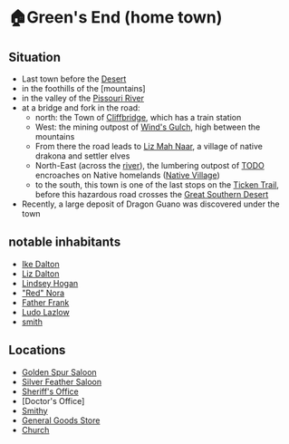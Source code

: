 # 🏠Green's End (home town)
## Situation
- Last town before the [Desert][desert]
- in the foothills of the [mountains]
- in the valley of the [Pissouri River][pissouri]
- at a bridge and fork in the road:
  - north: the Town of [Cliffbridge](/towns/cliffbridge/cliffbridge.md), which has a train station
  - West: the mining outpost of [Wind's Gulch](/towns/towns/winds-gulch/mine-outpost.md), high between the mountains
  - From there the road leads to [Liz Mah Naar](/towns/liz-mah-naar/drakona-village.md), a village of native drakona and settler elves
  - North-East (across the [river][pissouri]), the lumbering outpost of [TODO](/towns/towns/lumber-post/lumber-post.md) encroaches on Native homelands ([Native Village](/towns/fungril-village/native-village.md))
  - to the south, this town is one of the last stops on the [Ticken Trail](/various/ticken-trail.md), before this hazardous road crosses the [Great Southern Desert][desert]
- Recently, a large deposit of Dragon Guano was discovered under the town
## notable inhabitants
- [Ike Dalton](/towns/hometown/npc/ike-dalton.md)
- [Liz Dalton](/towns/hometown/npc/liz-dalton.md)
- [Lindsey Hogan](/towns/hometown/npc/hometown-sheriff.md)
- ["Red" Nora](/towns/hometown/npc/nora.md)
- [Father Frank](/towns/hometown/npc/hometown-priest.md)
- [Ludo Lazlow](/towns/hometown/npc/hometown-gg-merchant.md)
- [smith](/towns/hometown/npc/hometown-smith.md)
## Locations
- [Golden Spur Saloon](/towns/hometown/loc/golden-saloon.md)
- [Silver Feather Saloon](/towns/hometown/loc/silver-saloon.md)
- [Sheriff's Office](/towns/hometown/loc/hometown-police.md)
- [Doctor's Office]
- [Smithy](/towns/hometown/loc/hometown-smithy.md)
- [General Goods Store](/towns/hometown/loc/hometown-gg.md)
- [Church](/towns/hometown/loc/hometown-church.md)

[desert]: /regions/desert/desert.md
[pissouri]: /various/pissouri.md
